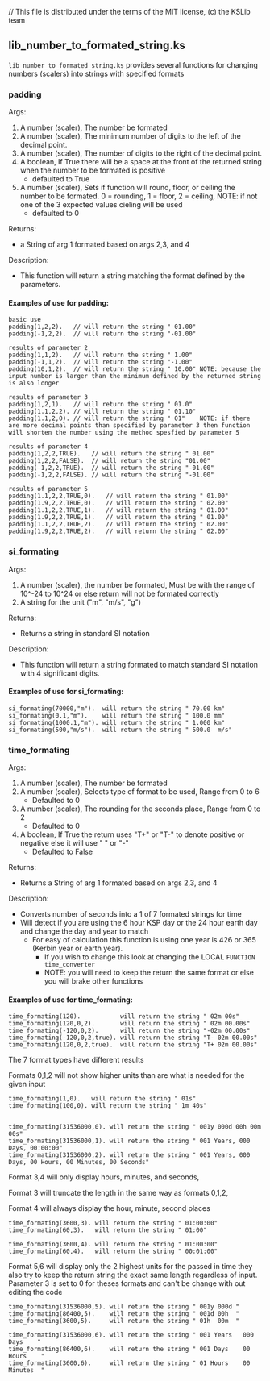 // This file is distributed under the terms of the MIT license, (c) the KSLib team

## lib_number_to_formated_string.ks

``lib_number_to_formated_string.ks`` provides several functions for changing numbers (scalers) into strings with specified formats

### padding

Args:

  1. A number (scaler), The number be formated
  2. A number (scaler), The minimum number of digits to the left of the decimal point.
  3. A number (scaler), The number of digits to the right of the decimal point.
  4. A boolean,         If True there will be a space at the front of the returned string when the number to be formated is positive
      * defaulted to True
  5. A number (scaler), Sets if function will round, floor, or ceiling the number to be formated. 0 = rounding, 1 = floor, 2 = ceiling, NOTE: if not one of the 3 expected values cieling will be used
      * defaulted to 0

Returns:
  * a String of arg 1 formated based on args 2,3, and 4

Description:
  * This function will return a string matching the format defined by the parameters.

#### Examples of use for padding:

    basic use
    padding(1,2,2).   // will return the string " 01.00"
    padding(-1,2,2).  // will return the string "-01.00"

    results of parameter 2
    padding(1,1,2).   // will return the string " 1.00"
    padding(-1,1,2).  // will return the string "-1.00"
    padding(10,1,2).  // will return the string " 10.00" NOTE: because the input number is larger than the minimum defined by the returned string is also longer

    results of parameter 3
    padding(1,2,1).   // will return the string " 01.0"
    padding(1.1,2,2). // will return the string " 01.10"
    padding(1.1,2,0). // will return the string " 01"    NOTE: if there are more decimal points than specified by parameter 3 then function will shorten the number using the method spesfied by parameter 5

    results of parameter 4
    padding(1,2,2,TRUE).   // will return the string " 01.00"
    padding(1,2,2,FALSE).  // will return the string "01.00"
    padding(-1,2,2,TRUE).  // will return the string "-01.00"
    padding(-1,2,2,FALSE). // will return the string "-01.00"

    results of parameter 5
	padding(1.1,2,2,TRUE,0).   // will return the string " 01.00"
	padding(1.9,2,2,TRUE,0).   // will return the string " 02.00"
	padding(1.1,2,2,TRUE,1).   // will return the string " 01.00"
	padding(1.9,2,2,TRUE,1).   // will return the string " 01.00"
	padding(1.1,2,2,TRUE,2).   // will return the string " 02.00"
	padding(1.9,2,2,TRUE,2).   // will return the string " 02.00"

### si_formating

Args:
  1. A number (scaler), the number be formated,  Must be with the range of 10^-24 to 10^24 or else return will not be formated correctly 
  2. A string for the unit ("m", "m/s", "g")

Returns:
  * Returns a string in standard SI notation

Description:
  * This function will return a string formated to match standard SI notation with 4 significant digits.

#### Examples of use for si_formating:

    si_formating(70000,"m").  will return the string " 70.00 km"
    si_formating(0.1,"m").    will return the string " 100.0 mm"
    si_formating(1000.1,"m"). will return the string " 1.000 km"
    si_formating(500,"m/s").  will return the string " 500.0  m/s"

### time_formating

Args:
  1. A number (scaler), The number be formated
  2. A number (scaler), Selects type of format to be used, Range from 0 to 6
      * Defaulted to 0
  3. A number (scaler), The rounding for the seconds place, Range from 0 to 2
      * Defaulted to 0
  4. A boolean,         If True the return uses "T+" or "T-" to denote positive or negative else it will use " " or "-"
      * Defaulted to False

Returns:
  * Returns a String of arg 1 formated based on args 2,3, and 4

Description:
  * Converts number of seconds into a 1 of 7 formated strings for time
  * Will detect if you are using the 6 hour KSP day or the 24 hour earth day and change the day and year to match
    * For easy of calculation this function is using one year is 426 or 365 (Kerbin year or earth year).
      *  If you wish to change this look at changing the LOCAL ``FUNCTION time_converter``
      *  NOTE: you will need to keep the return the same format or else you will brake other functions

#### Examples of use for time_formating:

    time_formating(120).           will return the string " 02m 00s"
    time_formating(120,0,2).       will return the string " 02m 00.00s"
    time_formating(-120,0,2).      will return the string "-02m 00.00s"
    time_formating(-120,0,2,true). will return the string "T- 02m 00.00s"
    time_formating(120,0,2,true).  will return the string "T+ 02m 00.00s"

The 7 format types have different results

Formats 0,1,2 will not show higher units than are what is needed for the given input

    time_formating(1,0).   will return the string " 01s"
    time_formating(100,0). will return the string " 1m 40s"


    time_formating(31536000,0). will return the string " 001y 000d 00h 00m 00s"
    time_formating(31536000,1). will return the string " 001 Years, 000 Days, 00:00:00"
    time_formating(31536000,2). will return the string " 001 Years, 000 Days, 00 Hours, 00 Minutes, 00 Seconds"

Format 3,4 will only display hours, minutes, and seconds,

Format 3 will truncate the length in the same way as formats 0,1,2,

Format 4 will always display the hour, minute, second places

    time_formating(3600,3). will return the string " 01:00:00"
    time_formating(60,3).   will return the string " 01:00"

    time_formating(3600,4). will return the string " 01:00:00"
    time_formating(60,4).   will return the string " 00:01:00"

Format 5,6 will display only the 2 highest units for the passed in time they also try to keep the return string the exact same length regardless of input.  Parameter 3 is set to 0 for theses formats and can't be change with out editing the code

    time_formating(31536000,5). will return the string " 001y 000d "
    time_formating(86400,5).    will return the string " 001d 00h  "
    time_formating(3600,5).     will return the string " 01h  00m  "

    time_formating(31536000,6). will return the string " 001 Years   000 Days    "
    time_formating(86400,6).    will return the string " 001 Days    00 Hours    "
    time_formating(3600,6).     will return the string " 01 Hours    00 Minutes  "
